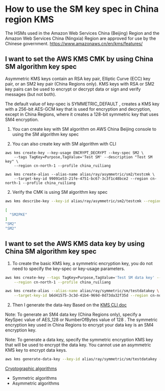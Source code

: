 # How to use the SM key spec in China region KMS

The HSMs used in the Amazon Web Services China (Beijing) Region and the Amazon Web Services China (Ningxia) Region are approved for use by the Chinese government. https://www.amazonaws.cn/en/kms/features/

## I want to set the AWS KMS CMK by using China SM algorithm key spec

Asymmetric KMS keys contain an RSA key pair, Elliptic Curve (ECC) key pair, or an SM2 key pair (China Regions only). KMS keys with RSA or SM2 key pairs can be used to encrypt or decrypt data or sign and verify messages (but not both). 

 The default value of key-spec is SYMMETRIC_DEFAULT , creates a KMS key with a 256-bit AES-GCM key that is used for encryption and decryption, except in China Regions, where it creates a 128-bit symmetric key that uses SM4 encryption. 

1. You can create key with SM algorithm on AWS China Beijing console to using the SM algorithm key spec

2. You can also create key with SM algorithm with CLI
```
aws kms create-key --key-usage ENCRYPT_DECRYPT --key-spec SM2 \
    --tags TagKey=Purpose,TagValue='Test SM' --description "Test SM key" \
    --region cn-north-1 --profile china_ruiliang

aws kms create-alias --alias-name alias/ray/asymmetric/sm2/testcmk \
    --target-key-id 99091e53-21fe-4751-bc67-3c3f1c48bce2 --region cn-north-1 --profile china_ruiliang
```

2. Verify the CMK is using SM algorithm key spec
```bash
aws kms describe-key --key-id alias/ray/asymmetric/sm2/testcmk --region cn-north-1 --profile china_ruiliang | jq '.KeyMetadata.EncryptionAlgorithms, .KeyMetadata.CustomerMasterKeySpec, .KeyMetadata.KeySpec'
 
[
  "SM2PKE"
]
"SM2"
"SM2"
```

## I want to set the AWS KMS data key by using China SM algorithm key spec
 
1. To create the basic KMS key, a symmetric encryption key, you do not need to specify the key-spec or key-usage parameters. 
```bash
aws kms create-key --tags TagKey=Purpose,TagValue='Test SM data key' --description "Test SM data key" \
    --region cn-north-1 --profile china_ruiliang

aws kms create-alias --alias-name alias/ray/symmetric/sm/testdatakey \
    --target-key-id b6d41575-3c3d-41b4-969d-0d73da32f35d --region cn-north-1 --profile china_ruiliang
```

2. Then I generate the data-key
Based on the [KMS CLI doc](https://docs.aws.amazon.com/cli/latest/reference/kms/generate-data-key.html)

Note: To generate an SM4 data key (China Regions only), specify a KeySpec value of AES_128 or NumberOfBytes value of 128 . The symmetric encryption key used in China Regions to encrypt your data key is an SM4 encryption key.

Note: To generate a data key, specify the symmetric encryption KMS key that will be used to encrypt the data key. You cannot use an asymmetric KMS key to encrypt data keys. 

```bash
aws kms generate-data-key --key-id alias/ray/symmetric/sm/testdatakey --key-spec AES_128 --encryption-context project=workshop --region cn-north-1 --profile china_ruiliang
```

[Cryptographic algorithms](https://docs.aws.amazon.com/crypto/latest/userguide/concepts-algorithms.html)
- Symmetric algorithms
- Asymmetric algorithms
